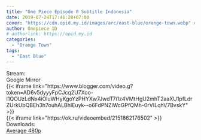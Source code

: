 ```yaml
---
title: "One Piece Episode 8 Subtitle Indonesia"
date: 2019-07-24T17:46:28+07:00
cover: "https://cdn.opid.my.id/images/arc/east-blue/orange-town.webp" # Optional, cover
author: Onepiece ID
# authorlink: https://opid.my.id
categories:
  - "Orange Town"
tags:
  - "East Blue"
---
```

<div class="ui menu violet borderless inverted">
  <div class="header item active">
        Stream:
    </div>
  <a class="active item" data-tab="google">
    <i class="google drive icon"></i> Google
  </a>
  <a class="item nounderline" data-tab="mirror">
    <i class="odnoklassniki icon"></i> Mirror
  </a>
</div>
<div class="ui bottom attached tab segment active" style="border:0 !important;" data-tab="google">
{{< iframe link="https://www.blogger.com/video.g?token=AD6v5dyyyFpCJcq2U7Xoo-I1QOUzLdNx4iOluWHyKgoYzPHYXw7JwdT7i1z4VMtHgU2mhT2aaXU1pfLdrZUrkUbQBEh3h7ouhALBhlEuyk--o6FdPNZiWcGPfQMh-0rVILqhV7BvskY" >}}
</div>
<div class="ui bottom attached tab segment" style="border:0 !important;" data-tab="mirror">
{{< iframe link="https://ok.ru/videoembed/2151862176502" >}}
</div>
<div class="ui menu violet borderless inverted">
  <div class="header item active">
        Downloads:
    </div>
  <a class="item nounderline" href="https://ouo.io/Nlk0Y3" target="_blank" rel="dofollow"><i class="google drive icon"></i>
    Average 480p</a>
</div>
